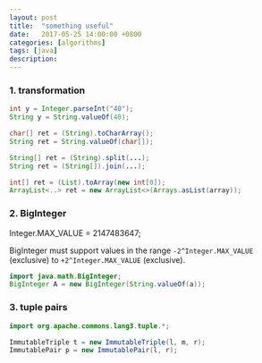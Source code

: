 ```yaml
---
layout: post
title:  "something useful"
date:   2017-05-25 14:00:00 +0800
categories: [algorithms]
tags: [java]
description: 
---
```



### 1. transformation

~~~java
int y = Integer.parseInt("40");
String y = String.valueOf(40);

char[] ret = (String).toCharArray();
String ret = String.valueOf(char[]);

String[] ret = (String).split(...);
String ret = (String[]).join(...);

int[] ret = (List).toArray(new int[0]);
ArrayList<..> ret = new ArrayList<>(Arrays.asList(array));
~~~

### 2. BigInteger

Integer.MAX_VALUE = 2147483647;

BigInteger must support values in the range `-2^Integer.MAX_VALUE` (exclusive) to `+2^Integer.MAX_VALUE` (exclusive).

~~~java
import java.math.BigInteger;
BigInteger A = new BigInteger(String.valueOf(a));
~~~

### 3. tuple pairs

~~~java
import org.apache.commons.lang3.tuple.*;

ImmutableTriple t = new ImmutableTriple(l, m, r);
ImmutablePair p = new ImmutablePair(l, r);
~~~
